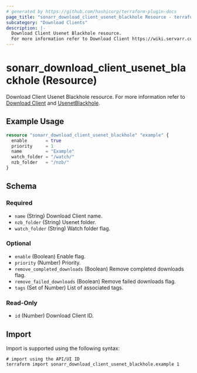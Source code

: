```yaml
---
# generated by https://github.com/hashicorp/terraform-plugin-docs
page_title: "sonarr_download_client_usenet_blackhole Resource - terraform-provider-sonarr"
subcategory: "Download Clients"
description: |-
  Download Client Usenet Blackhole resource.
  For more information refer to Download Client https://wiki.servarr.com/sonarr/settings#download-clients and UsenetBlackhole https://wiki.servarr.com/sonarr/supported#usenetblackhole.
---
```


# sonarr_download_client_usenet_blackhole (Resource)

<!-- subcategory:Download Clients -->
Download Client Usenet Blackhole resource.
For more information refer to [Download Client](https://wiki.servarr.com/sonarr/settings#download-clients) and [UsenetBlackhole](https://wiki.servarr.com/sonarr/supported#usenetblackhole).

## Example Usage

```terraform
resource "sonarr_download_client_usenet_blackhole" "example" {
  enable       = true
  priority     = 1
  name         = "Example"
  watch_folder = "/watch/"
  nzb_folder   = "/nzb/"
}
```

<!-- schema generated by tfplugindocs -->
## Schema

### Required

- `name` (String) Download Client name.
- `nzb_folder` (String) Usenet folder.
- `watch_folder` (String) Watch folder flag.

### Optional

- `enable` (Boolean) Enable flag.
- `priority` (Number) Priority.
- `remove_completed_downloads` (Boolean) Remove completed downloads flag.
- `remove_failed_downloads` (Boolean) Remove failed downloads flag.
- `tags` (Set of Number) List of associated tags.

### Read-Only

- `id` (Number) Download Client ID.

## Import

Import is supported using the following syntax:

```shell
# import using the API/UI ID
terraform import sonarr_download_client_usenet_blackhole.example 1
```
